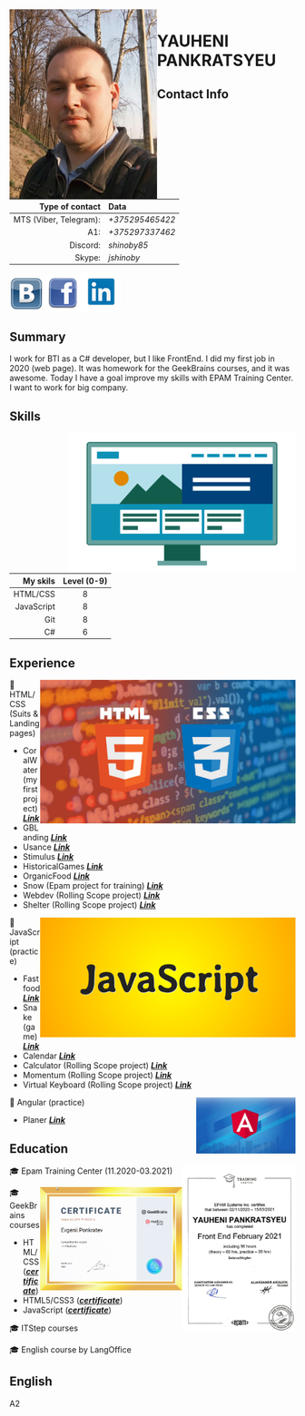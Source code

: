 <img align="left" alt="My photo" src="images/myImg.jpg" width="260" >

# YAUHENI PANKRATSYEU

## Contact Info
|Type of contact|Data|
|-----:|:------|
|MTS (Viber, Telegram):|*+375295465422*|
|A1:|*+375297337462*|
|Discord:|*shinoby85*|
|Skype:|*jshinoby*|

[![VK](images/vk.png)][1][![Facebook](images/f.png)][2][![LinkedIn](images/ld.png)][3]

## Summary
I work for BTI as a C# developer, but I like FrontEnd. I did my first job in 2020 (web page). It was homework for the GeekBrains courses, and it was awesome. Today I have a goal improve my skills with EPAM Training Center. I want to work for big company.

## Skills

<img src="images/develop.gif" align="right" width="400" alt="dev animate">

|My skils|Level (0-9)|
|----:|:----:|
|HTML/CSS|8|
|JavaScript|8|
|Git|8|
|C#|6|


## Experience

<img src="images/html-css.jpg" align="right" width="450" alt="html label">

:star2: HTML/CSS (Suits & Landing pages)
  * CoralWater (my first project) ***[Link](https://zhenya85.github.io/coralwater/)***
  * GBLanding  ***[Link](https://zhenya85.github.io/GBLanding/)***
  * Usance  ***[Link](https://zhenya85.github.io/Usance/)***
  * Stimulus  ***[Link](https://zhenya85.github.io/stimulus/)***
  * HistoricalGames  ***[Link](https://zhenya85.github.io/HistoricalGames/)***
  * OrganicFood  ***[Link](https://zhenya85.github.io/OrganicFood/)***
  * Snow (Epam project for training)  ***[Link](https://zhenya85.github.io/Snow/)***
  * Webdev (Rolling Scope project)   ***[Link](https://zhenya85.github.io/webdev/)***
  * Shelter (Rolling Scope project)   ***[Link](https://zhenya85.github.io/shelter/)***

<img src="images/js.png" align="right" width="450" alt="js label">



:star2: JavaScript (practice)
  * Fastfood  ***[Link](https://zhenya85.github.io/Fastfood/)***
  * Snake (game)  ***[Link](https://zhenya85.github.io/Snake/)***
  * Calendar  ***[Link](https://zhenya85.github.io/Calendar/)***
  * Calculator (Rolling Scope project)   ***[Link](https://zhenya85.github.io/calculator/)***
  * Momentum (Rolling Scope project)   ***[Link](https://zhenya85.github.io/momentum/)***
  * Virtual Keyboard (Rolling Scope project)   ***[Link](https://zhenya85.github.io/virtual-keyboard/)***


<img src="images/angular.jpg" align="right" width="175" alt="angular label">

:star2: Angular (practice)
  * Planer   ***[Link](https://shinoby85.github.io/newplaner/home)***



## Education

<img align='right' alt='sert' src="images/epam.jpg" width="200"/>

:mortar_board: Epam Training Center (11.2020-03.2021)

<img align='right' alt='sert' src="images/education.jpg" width="250"/>

:mortar_board: GeekBrains courses
   - HTML/CSS (**_[certificate](https://geekbrains.ru/certificates/633912.en)_**)
   - HTML5/CSS3 (**_[certificate](https://geekbrains.ru/certificates/351259.en)_**)
   - JavaScript (**_[certificate](https://geekbrains.ru/certificates/788710.en)_**)
  
:mortar_board: ITStep courses

:mortar_board: English course by LangOffice

## English
A2


[1]:https://vk.com/eponk
[2]:https://www.facebook.com/profile.php?id=100000615839048
[3]:https://www.linkedin.com/in/yauheni-pankratsyeu-b172b5152/







<!--

### Hi there 👋

**shinoby85/shinoby85** is a ✨ _special_ ✨ repository because its `README.md` (this file) appears on your GitHub profile.

Here are some ideas to get you started:

- 🔭 I’m currently working on ...
- 🌱 I’m currently learning ...
- 👯 I’m looking to collaborate on ...
- 🤔 I’m looking for help with ...
- 💬 Ask me about ...
- 📫 How to reach me: ...
- 😄 Pronouns: ...
- ⚡ Fun fact: ...
-->
